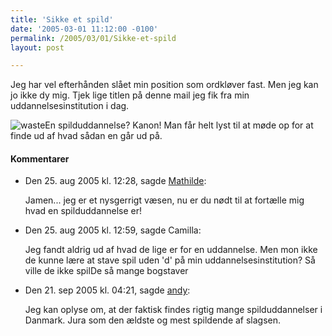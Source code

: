 ```yaml
---
title: 'Sikke et spild'
date: '2005-03-01 11:12:00 -0100'
permalink: /2005/03/01/Sikke-et-spild
layout: post

---
```

Jeg har vel efterhånden slået min position som ordkløver fast. Men jeg kan jo ikke dy mig. Tjek lige titlen på denne mail jeg fik fra min uddannelsesinstitution i dag.

![waste](http://www.xoc.dk/images/things/Spild.png?)En spilduddannelse? Kanon! Man får helt lyst til at møde op for at finde ud af hvad sådan en går ud på.
<div class="vintage-comments">
<h4>Kommentarer </h4>
<ul class="vintage-comments-list"><li>
<p class="comment-meta">Den <time datetime="2005-08-25T12:28:02+02:00">25. aug 2005 kl.  12:28</time>, sagde <a href="http://xn--bleskrog-i0a.dk/blog/">Mathilde</a>:</p>
<p>Jamen... jeg er et nysgerrigt væsen, nu er du nødt til at fortælle mig hvad en spilduddannelse er!</p>
</li>
<li>
<p class="comment-meta">Den <time datetime="2005-08-25T12:59:10+02:00">25. aug 2005 kl.  12:59</time>, sagde Camilla:</p>
<p>Jeg fandt aldrig ud af hvad de lige er for en uddannelse. Men mon ikke de kunne lære at stave spil uden 'd' på min uddannelsesinstitution? Så ville de ikke spilDe så mange bogstaver</p>
</li>
<li>
<p class="comment-meta">Den <time datetime="2005-09-21T16:21:51+02:00">21. sep 2005 kl.  04:21</time>, sagde <a href="http://iandy.dk/iblog">andy</a>:</p>
<p>Jeg kan oplyse om, at der faktisk findes rigtig mange spilduddannelser i Danmark. Jura som den ældste og mest spildende af slagsen.</p>
</li>
</ul>
</div>
